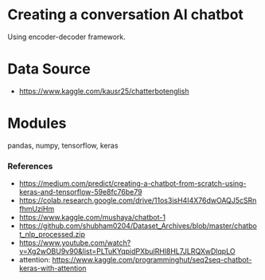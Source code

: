 # Creating a conversation AI chatbot

Using encoder-decoder framework.

# Data Source 

- https://www.kaggle.com/kausr25/chatterbotenglish

# Modules

pandas, numpy, tensorflow, keras

### References

- https://medium.com/predict/creating-a-chatbot-from-scratch-using-keras-and-tensorflow-59e8fc76be79
- https://colab.research.google.com/drive/11os3isH4I4X76dwOAQJ5cSRnfhmUziHm
- https://www.kaggle.com/mushaya/chatbot-1
- https://github.com/shubham0204/Dataset_Archives/blob/master/chatbot_nlp_processed.zip
- https://www.youtube.com/watch?v=Xg2wOBU9v90&list=PLTuKYqpidPXbulRHl8HL7JLRQXwDlqpLO
- attention: https://www.kaggle.com/programminghut/seq2seq-chatbot-keras-with-attention
